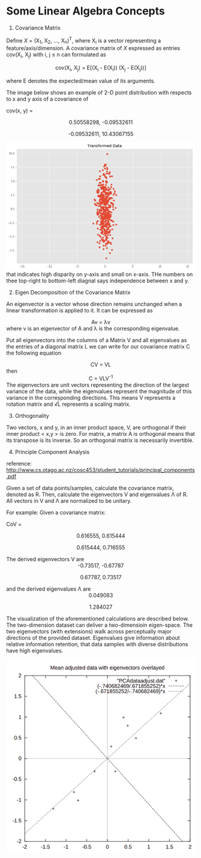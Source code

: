 # Some Linear Algebra Concepts

1. Covariance Matrix

Define *&Chi;* = (&Chi;<sub>1</sub>, &Chi;<sub>2</sub>, ..., &Chi;<sub>n</sub>)<sup>T</sup>, where &Chi;<sub>i</sub> is a vector representing a feature/axis/dimension. A covariance matrix of *&Chi;* expressed as entries cov(&Chi;<sub>i</sub>, &Chi;<sub>j</sub>) with i, j &le; n can formulated as

<center>
cov(&Chi;<sub>i</sub>, &Chi;<sub>j</sub>) = 	&Epsilon;[(&Chi;<sub>i</sub> - &Epsilon;(&Chi;<sub>i</sub>)) (&Chi;<sub>j</sub> - &Epsilon;(&Chi;<sub>j</sub>))]
</center>

where &Epsilon; denotes the expected/mean value of its arguments.

The image below shows an example of 2-D point distribution with respects to x and y axis of a covariance of 

cov(x, y) = 
<center>
0.50558298, -0.09532611

-0.09532611, 10.43067155
</center>

![alt text](imgs/covarianceMateExample.png "covarianceMateExample")
that indicates high disparity on y-axis and small on x-axis. THe numbers on thee top-right to bottom-left diagnal says independence between x and y.

2. Eigen Decomposition of the Covariance Matrix

An eigenvector is a vector whose direction remains unchanged when a linear transformation is applied to it. It can be expressed as
<center>
Av = &lambda;v
</center>
where v is an eigenvector of A and &lambda; is the corresponding eigenvalue.

Put all eigenvectors into the columns of a Matrix V and all eigenvalues as the entries of a diagonal matrix L we can write for our covariance matrix C the following equation
<center>
CV = VL
</center>
then
<center>
C = VLV<sup>-1</sup>
</center>
The eigenvectors are unit vectors representing the direction of the largest variance of the data, while the eigenvalues represent the magnitude of this variance in the corresponding directions. This means V represents a rotation matrix and &radic;L&#x0304; represents a scaling matrix. 

3. Orthogonality

Two vectors, x and y, in an inner product space, V, are orthogonal if their inner product < x,y > is zero.  For matrix, a matrix A is orthogonal means that its transpose is its inverse. So an orthogonal matrix is necessarily invertible.

4. Principle Component Analysis

reference: http://www.cs.otago.ac.nz/cosc453/student_tutorials/principal_components.pdf

Given a set of data points/samples, calculate the covariance matrix, denoted as R. Then, calculate the eigenvectors V and eigenvalues &Lambda; of R. All vectors in V and &Lambda; are normalized to be unitary.

For example:
Given a covariance matrix:

CoV = 
<center>
0.616555, 0.615444

0.615444, 0.716555
</center>
The derived eigenvectors V are
<center>
-0.73517, -0.67787

0.67787, 0.73517
</center>
and the derived eigenvalues &Lambda; are
<center>
0.049083

1.284027
</center>
The visualization of the aforementioned calculations are described below. The two-dimension dataset can deliver a two-dimensioin eigen-space. The two eigenvectors (with extensions) walk across perceptually major directions of the provided dataset. Eigenvalues give information about relative information retention, that data samples with diverse distributions have high eigenvalues.

![alt text](imgs/pcaExample.png "pcaExample")